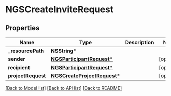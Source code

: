# NGSCreateInviteRequest

## Properties
Name | Type | Description | Notes
------------ | ------------- | ------------- | -------------
**_resourcePath** | **NSString*** |  | 
**sender** | [**NGSParticipantRequest***](NGSParticipantRequest.md) |  | [optional] 
**recipient** | [**NGSParticipantRequest***](NGSParticipantRequest.md) |  | [optional] 
**projectRequest** | [**NGSCreateProjectRequest***](NGSCreateProjectRequest.md) |  | [optional] 

[[Back to Model list]](../README.md#documentation-for-models) [[Back to API list]](../README.md#documentation-for-api-endpoints) [[Back to README]](../README.md)


